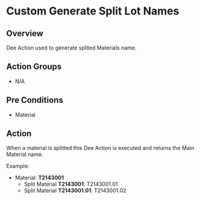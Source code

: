 # Custom Generate Split Lot Names

## Overview

Dee Action used to generate splited Materials name.

## Action Groups

* N/A

## Pre Conditions

* Material

## Action

When a material is splitted this Dee Action is executed and returns the Main Material name.

Example:

* Material: **T2143001**
  * Split Material **T2143001**: T2143001.01
  * Split Material **T2143001.01**: T2143001.02